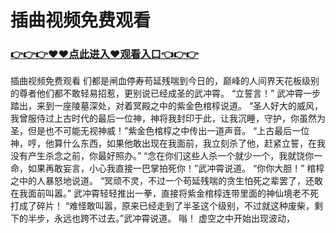 # 插曲视频免费观看

### <a href="https://github.com/xinfue/dunp/issues/2">👉👉👉♥♥点此进入♥观看入口👈👉👉</a>

插曲视频免费观看
们都是闸血停寿苟延残喘到今日的，巅峰的人间界天花板级别的尊者他们都不敢轻易招惹，更别说已经成圣的武冲霄。
    “立誓言！”
    武冲霄一步踏出，来到一座陵墓深处，对着冥殿之中的紫金色棺椁说道。
    “圣人好大的威风，我曾服侍过上古时代的最后一位神，神将我封印于此，让我沉睡，守护，你虽然为圣，但是也不可能无视神威！”紫金色棺椁之中传出一道声音。
    “上古最后一位神，哼，他算什么东西，如果他敢出现在我面前，我立刻杀了他，赶紧立誓，在我没有产生杀念之前，你最好照办。”
    “念在你们这些人杀一个就少一个，我就饶你一命，如果再敢妄言，小心我直接一巴掌拍死你！”武冲霄说道。
    “你你大胆！”
    棺椁之中的人暴怒地说道。
    “冥顽不灵，不过一个苟延残喘的贪生怕死之辈罢了，还敢在我面前叫嚣。”
    武冲霄轻轻推出一拳，直接将紫金棺椁连带里面的神仙境老不死打成了碎片！
    “难怪敢叫嚣，原来已经走到了半圣这个级别，不过就这种废柴，剩下的半步，永远也跨不过去。”武冲霄说道。
    嗡！
    虚空之中开始出现波动，
